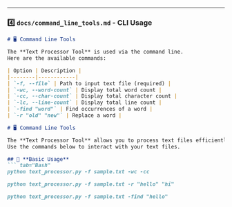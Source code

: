 
---

### **4️⃣ `docs/command_line_tools.md` - CLI Usage**
```markdown
# 🖥️ Command Line Tools

The **Text Processor Tool** is used via the command line.  
Here are the available commands:

| Option | Description |
|--------|------------|
| `-f, --file` | Path to input text file (required) |
| `-wc, --word-count` | Display total word count |
| `-cc, --char-count` | Display total character count |
| `-lc, --line-count` | Display total line count |
| `-find "word"` | Find occurrences of a word |
| `-r "old" "new"` | Replace a word |

# 🖥️ Command Line Tools

The **Text Processor Tool** allows you to process text files efficiently.  
Use the commands below to interact with your text files.

## 🚀 **Basic Usage**
``` tab="Bash"
python text_processor.py -f sample.txt -wc -cc

python text_processor.py -f sample.txt -r "hello" "hi"

python text_processor.py -f sample.txt -find "hello"


